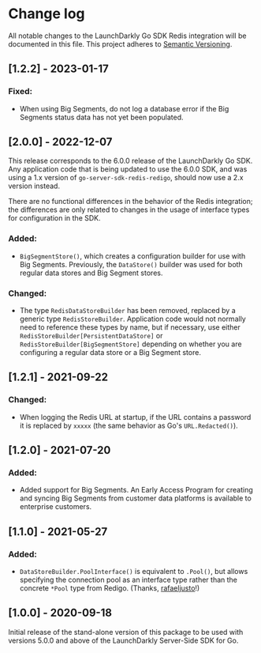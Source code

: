# Change log

All notable changes to the LaunchDarkly Go SDK Redis integration will be documented in this file. This project adheres to [Semantic Versioning](http://semver.org).

## [1.2.2] - 2023-01-17
### Fixed:
- When using Big Segments, do not log a database error if the Big Segments status data has not yet been populated.

## [2.0.0] - 2022-12-07
This release corresponds to the 6.0.0 release of the LaunchDarkly Go SDK. Any application code that is being updated to use the 6.0.0 SDK, and was using a 1.x version of `go-server-sdk-redis-redigo`, should now use a 2.x version instead.

There are no functional differences in the behavior of the Redis integration; the differences are only related to changes in the usage of interface types for configuration in the SDK.

### Added:
- `BigSegmentStore()`, which creates a configuration builder for use with Big Segments. Previously, the `DataStore()` builder was used for both regular data stores and Big Segment stores.

### Changed:
- The type `RedisDataStoreBuilder` has been removed, replaced by a generic type `RedisStoreBuilder`. Application code would not normally need to reference these types by name, but if necessary, use either `RedisStoreBuilder[PersistentDataStore]` or `RedisStoreBuilder[BigSegmentStore]` depending on whether you are configuring a regular data store or a Big Segment store.

## [1.2.1] - 2021-09-22
### Changed:
- When logging the Redis URL at startup, if the URL contains a password it is replaced by `xxxxx` (the same behavior as Go's `URL.Redacted()`).

## [1.2.0] - 2021-07-20
### Added:
- Added support for Big Segments. An Early Access Program for creating and syncing Big Segments from customer data platforms is available to enterprise customers.

## [1.1.0] - 2021-05-27
### Added:
- `DataStoreBuilder.PoolInterface()` is equivalent to `.Pool()`, but allows specifying the connection pool as an interface type rather than the concrete `*Pool` type from Redigo. (Thanks, [rafaeljusto](https://github.com/launchdarkly/go-server-sdk-redis-redigo/pull/5)!)

## [1.0.0] - 2020-09-18
Initial release of the stand-alone version of this package to be used with versions 5.0.0 and above of the LaunchDarkly Server-Side SDK for Go.
